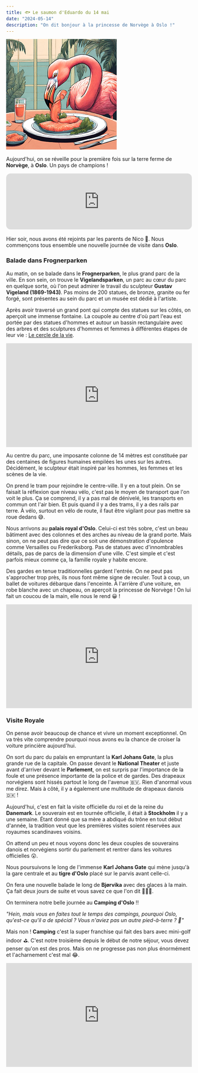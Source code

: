 ```yaml
---
title: 🐟 Le saumon d'Eduardo du 14 mai
date: "2024-05-14"
description: "On dit bonjour à la princesse de Norvège à Oslo !"
---
```


![Saumon d'Eduardo](../saumon_eduardo.png)

Aujourd'hui, on se réveille pour la première fois sur la terre ferme de **Norvège**, à **Oslo**. Un pays de champions !

<iframe style="border-radius:12px" src="https://open.spotify.com/embed/track/0hwPOwj3rojFt33NhaxNUy?utm_source=generator" width="100%" height="152" frameBorder="0" allow="autoplay; clipboard-write; encrypted-media; picture-in-picture" loading="lazy"></iframe>

Hier soir, nous avons été rejoints par les parents de Nico 🥳. Nous commençons tous ensemble une nouvelle journée de visite dans **Oslo**.

### Balade dans Frognerparken
Au matin, on se balade dans le **Frognerparken**, le plus grand parc de la ville. En son sein, on trouve le **Vigelandsparken**, un parc au cœur du parc en quelque sorte, où l'on peut admirer le travail du sculpteur **Gustav Vigeland (1869-1943)**. Pas moins de 200 statues, de bronze, granite ou fer forgé, sont présentes au sein du parc et un musée est dédié à l'artiste.

Après avoir traversé un grand pont qui compte des statues sur les côtés, on aperçoit une immense fontaine. La coupole au centre d'où part l'eau est portée par des statues d'hommes et autour un bassin rectangulaire avec des arbres et des sculptures d'hommes et femmes à différentes étapes de leur vie : [Le cercle de la vie](https://fr.wikipedia.org/wiki/Installation_de_Vigeland).

<div style="width: 100%; height: 0; position: relative; padding-bottom: 56%;"><iframe src="https://giphy.com/embed/Lp71UWmAAeJHi" style="top: 0; left: 0; width: 100%; height: 100%; position: absolute; border: 0;" allowfullscreen scrolling="no" allow="encrypted-media;" class="giphy-embed"></iframe></div>

Au centre du parc, une imposante colonne de 14 mètres est constituée par des centaines de figures humaines empilées les unes sur les autres. Décidément, le sculpteur était inspiré par les hommes, les femmes et les scènes de la vie.

On prend le tram pour rejoindre le centre-ville. Il y en a tout plein. On se faisait la réflexion que niveau vélo, c'est pas le moyen de transport que l'on voit le plus. Ça se comprend, il y a pas mal de dénivelé, les transports en commun ont l'air bien. Et puis quand il y a des trams, il y a des rails par terre. À vélo, surtout en vélo de route, il faut être vigilant pour pas mettre sa roue dedans 😅.

Nous arrivons au **palais royal d'Oslo**. Celui-ci est très sobre, c'est un beau bâtiment avec des colonnes et des arches au niveau de la grand porte. Mais sinon, on ne peut pas dire que ce soit une démonstration d'opulence comme Versailles ou Frederiksborg. Pas de statues avec d'innombrables détails, pas de parcs de la dimension d'une ville. C'est simple et c'est parfois mieux comme ça, la famille royale y habite encore.

Des gardes en tenue traditionnelles gardent l'entrée. On ne peut pas s'approcher trop près, ils nous font même signe de reculer. Tout à coup, un ballet de voitures débarque dans l'enceinte. À l'arrière d'une voiture, en robe blanche avec un chapeau, on aperçoit la princesse de Norvège ! On lui fait un coucou de la main, elle nous le rend 😀 !

<div style="width: 100%; height: 0; position: relative; padding-bottom: 56%;"><iframe src="https://giphy.com/embed/2k4CSOMmoFZYc" style="top: 0; left: 0; width: 100%; height: 100%; position: absolute; border: 0;" allowfullscreen scrolling="no" allow="encrypted-media;" class="giphy-embed"></iframe></div>


### Visite Royale

On pense avoir beaucoup de chance et vivre un moment exceptionnel. On va très vite comprendre pourquoi nous avons eu la chance de croiser la voiture princière aujourd'hui.

On sort du parc du palais en empruntant la **Karl Johans Gate**, la plus grande rue de la capitale. On passe devant le **National Theater** et juste avant d'arriver devant le **Parlement**, on est surpris par l'importance de la foule et une présence importante de la police et de gardes. Des drapeaux norvégiens sont hissés partout le long de l'avenue 🇧🇻. Rien d'anormal vous me direz. Mais à côté, il y a également une multitude de drapeaux danois 🇩🇰 !

Aujourd'hui, c'est en fait la visite officielle du roi et de la reine du **Danemark**. Le souverain est en tournée officielle, il était à **Stockholm** il y a une semaine. Étant donné que sa mère a abdiqué du trône en tout début d'année, la tradition veut que les premières visites soient réservées aux royaumes scandinaves voisins.

On attend un peu et nous voyons donc les deux couples de souverains danois et norvégiens sortir du parlement et rentrer dans les voitures officielles 😲.

Nous poursuivons le long de l'immense **Karl Johans Gate** qui mène jusqu'à la gare centrale et au **tigre d'Oslo** placé sur le parvis avant celle-ci.

On fera une nouvelle balade le long de **Bjørvika** avec des glaces à la main. Ça fait deux jours de suite et vous savez ce que l'on dit 🍦🍦❔.

On terminera notre belle journée au **Camping d'Oslo** !!

*"Hein, mais vous en faites tout le temps des campings, pourquoi Oslo, qu'est-ce qu'il a de spécial ? Vous n'aviez pas un autre pied-à-terre ? 🤔"*

Mais non ! **Camping** c'est la super franchise qui fait des bars avec mini-golf indoor ⛳. C'est notre troisième depuis le début de notre séjour, vous devez penser qu'on est des pros. Mais on ne progresse pas non plus énormément et l'acharnement c'est mal 😂.

<div style="width: 100%; height: 0; position: relative; padding-bottom: 56%;"><iframe src="https://giphy.com/embed/BEtIfpBep4pBS" style="top: 0; left: 0; width: 100%; height: 100%; position: absolute; border: 0;" allowfullscreen scrolling="no" allow="encrypted-media;" class="giphy-embed"></iframe></div>

